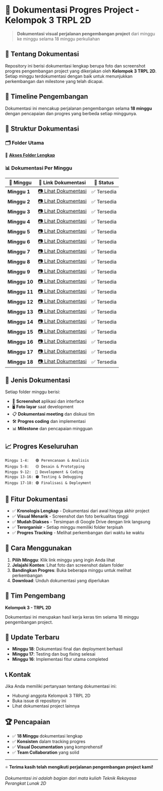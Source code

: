 # 📸 Dokumentasi Progres Project - Kelompok 3 TRPL 2D

> **Dokumentasi visual perjalanan pengembangan project** dari minggu ke minggu selama 18 minggu perkuliahan

## 🎯 Tentang Dokumentasi

Repository ini berisi dokumentasi lengkap berupa foto dan screenshot progres pengembangan project yang dikerjakan oleh **Kelompok 3 TRPL 2D**. Setiap minggu terdokumentasi dengan baik untuk menunjukkan perkembangan dan milestone yang telah dicapai.

## 📅 Timeline Pengembangan

Dokumentasi ini mencakup perjalanan pengembangan selama **18 minggu** dengan pencapaian dan progres yang berbeda setiap minggunya.

## 📁 Struktur Dokumentasi

### 🗂️ Folder Utama
📂 **[Akses Folder Lengkap](https://drive.google.com/drive/folders/1NHGVjNfK4dFOIkPmYItp3n0bV0TeNGzF?usp=drive_link)**

### 📊 Dokumentasi Per Minggu

| 📅 Minggu | 🔗 Link Dokumentasi | 📝 Status |
|-----------|--------------------|-----------| 
| **Minggu 1** | [📷 Lihat Dokumentasi](https://drive.google.com/open?id=1dG9CUeAcUoSHMF0fRKpj3uK7ccgmOJrB&usp=drive_copy) | ✅ Tersedia |
| **Minggu 2** | [📷 Lihat Dokumentasi](https://drive.google.com/open?id=18w__v7LoeI7Z7G2leQoc2CgJzGX3q49q&usp=drive_copy) | ✅ Tersedia |
| **Minggu 3** | [📷 Lihat Dokumentasi](https://drive.google.com/open?id=1aTvuZhLrG_eoxo3Gw-xxw6WKP9_x3Xzh&usp=drive_copy) | ✅ Tersedia |
| **Minggu 4** | [📷 Lihat Dokumentasi](https://drive.google.com/open?id=1co4FZ9xH3ZGfN8Pa8GCpMe76YM-dtRfN&usp=drive_copy) | ✅ Tersedia |
| **Minggu 5** | [📷 Lihat Dokumentasi](https://drive.google.com/open?id=1NKDG00rSyTKHFbVUqwyJzyFSN1BNXSl3&usp=drive_copy) | ✅ Tersedia |
| **Minggu 6** | [📷 Lihat Dokumentasi](https://drive.google.com/open?id=1gQzjPF1u-wh0Ta68TZHaeS739PkmUyil&usp=drive_copy) | ✅ Tersedia |
| **Minggu 7** | [📷 Lihat Dokumentasi](https://drive.google.com/open?id=1yzICa62bzRs6iZrTMr7LXUl3Mr2LIdfj&usp=drive_copy) | ✅ Tersedia |
| **Minggu 8** | [📷 Lihat Dokumentasi](https://drive.google.com/open?id=1JR3skcF-0Iwoe_GZINQ-tzUvSXNjSwca&usp=drive_copy) | ✅ Tersedia |
| **Minggu 9** | [📷 Lihat Dokumentasi](https://drive.google.com/open?id=1CfzQl6sXi6h5pV2maIq5Jf5rUHwEEcvm&usp=drive_copy) | ✅ Tersedia |
| **Minggu 10** | [📷 Lihat Dokumentasi](https://drive.google.com/open?id=1Pw_vPBU2laJ2M-SP7UlAhVhdjRXvO3hJ&usp=drive_copy) | ✅ Tersedia |
| **Minggu 11** | [📷 Lihat Dokumentasi](https://drive.google.com/open?id=1sZnNMZ8Sn-LzUqU6IXFmZtpRKQyuM5wk&usp=drive_copy) | ✅ Tersedia |
| **Minggu 12** | [📷 Lihat Dokumentasi](https://drive.google.com/open?id=16d2rKKdBJMSrEV7n-r4ami31lP0aCMUv&usp=drive_copy) | ✅ Tersedia |
| **Minggu 13** | [📷 Lihat Dokumentasi](https://drive.google.com/open?id=1fqpgdCVxh8ycYe26qDr0Jbi5867jATkM&usp=drive_copy) | ✅ Tersedia |
| **Minggu 14** | [📷 Lihat Dokumentasi](https://drive.google.com/open?id=1Jkyfn8iMDtxc_q7ZEVKiRAqismIEq6kE&usp=drive_copy) | ✅ Tersedia |
| **Minggu 15** | [📷 Lihat Dokumentasi](https://drive.google.com/open?id=1ZnhFpquSKUwuhNdV-F2_OvoZsuahc0B0&usp=drive_copy) | ✅ Tersedia |
| **Minggu 16** | [📷 Lihat Dokumentasi](https://drive.google.com/open?id=1O8DtjDfGm8ap4uEId5CHNGT1CNrvEV5B&usp=drive_copy) | ✅ Tersedia |
| **Minggu 17** | [📷 Lihat Dokumentasi](https://drive.google.com/open?id=16NtCx8LKGGlvK5rEiMa47uUsNdt0Birh&usp=drive_copy) | ✅ Tersedia |
| **Minggu 18** | [📷 Lihat Dokumentasi](https://drive.google.com/open?id=1jtI2JFFPB15BFE2A6puwhTCgLTZpbUEU&usp=drive_copy) | ✅ Tersedia |

## 🎨 Jenis Dokumentasi

Setiap folder minggu berisi:
- 📱 **Screenshot** aplikasi dan interface
- 🖥️ **Foto layar** saat development
- 📋 **Dokumentasi meeting** dan diskusi tim
- 🛠️ **Progres coding** dan implementasi
- 📊 **Milestone** dan pencapaian mingguan

## 📈 Progres Keseluruhan

```
Minggu 1-4:   🟢 Perencanaan & Analisis
Minggu 5-8:   🟡 Desain & Prototyping  
Minggu 9-12:  🔵 Development & Coding
Minggu 13-16: 🟠 Testing & Debugging
Minggu 17-18: 🟣 Finalisasi & Deployment
```

## 🚀 Fitur Dokumentasi

- ✅ **Kronologis Lengkap** - Dokumentasi dari awal hingga akhir project
- ✅ **Visual Menarik** - Screenshot dan foto berkualitas tinggi
- ✅ **Mudah Diakses** - Tersimpan di Google Drive dengan link langsung
- ✅ **Terorganisir** - Setiap minggu memiliki folder terpisah
- ✅ **Progres Tracking** - Melihat perkembangan dari waktu ke waktu

## 📖 Cara Menggunakan

1. **Pilih Minggu**: Klik link minggu yang ingin Anda lihat
2. **Jelajahi Konten**: Lihat foto dan screenshot dalam folder
3. **Bandingkan Progres**: Buka beberapa minggu untuk melihat perkembangan
4. **Download**: Unduh dokumentasi yang diperlukan

## 👥 Tim Pengembang

**Kelompok 3 - TRPL 2D**

Dokumentasi ini merupakan hasil kerja keras tim selama 18 minggu pengembangan project.

## 🔄 Update Terbaru

- **Minggu 18**: Dokumentasi final dan deployment berhasil
- **Minggu 17**: Testing dan bug fixing selesai
- **Minggu 16**: Implementasi fitur utama completed

## 📞 Kontak

Jika Anda memiliki pertanyaan tentang dokumentasi ini:
- Hubungi anggota Kelompok 3 TRPL 2D
- Buka issue di repository ini
- Lihat dokumentasi project lainnya

## 🏆 Pencapaian

- ✅ **18 Minggu** dokumentasi lengkap
- ✅ **Konsisten** dalam tracking progres
- ✅ **Visual Documentation** yang komprehensif
- ✅ **Team Collaboration** yang solid

---

⭐ **Terima kasih telah mengikuti perjalanan pengembangan project kami!**

*Dokumentasi ini adalah bagian dari mata kuliah Teknik Rekayasa Perangkat Lunak 2D*
